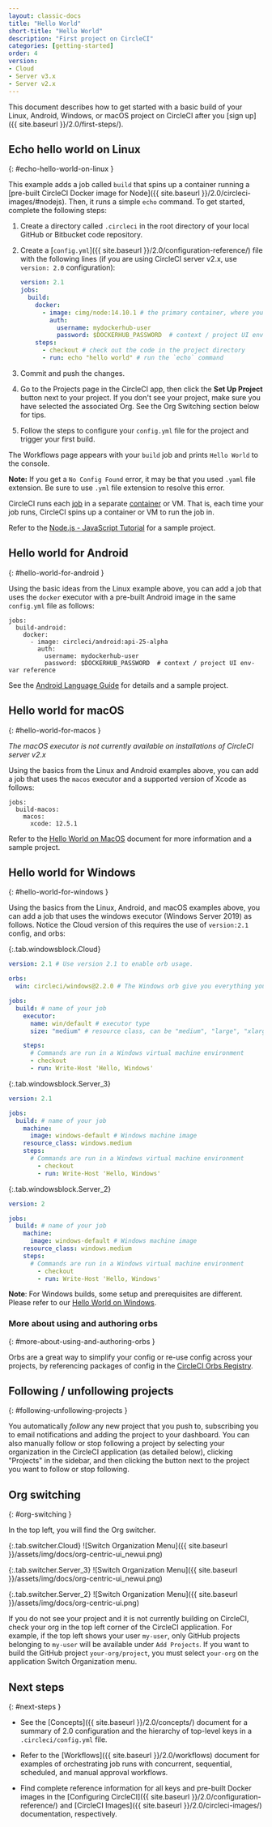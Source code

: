 ```yaml
---
layout: classic-docs
title: "Hello World"
short-title: "Hello World"
description: "First project on CircleCI"
categories: [getting-started]
order: 4
version:
- Cloud
- Server v3.x
- Server v2.x
---
```


This document describes how to get started with a basic build of your Linux, Android, Windows, or macOS project on CircleCI after you [sign up]({{ site.baseurl }}/2.0/first-steps/).

## Echo hello world on Linux
{: #echo-hello-world-on-linux }

This example adds a job called `build` that spins up a container running a [pre-built CircleCI Docker image for Node]({{ site.baseurl }}/2.0/circleci-images/#nodejs). Then, it runs a simple `echo` command. To get started, complete the following steps:

1. Create a directory called `.circleci` in the root directory of your local GitHub or Bitbucket code repository.

2. Create a [`config.yml`]({{ site.baseurl }}/2.0/configuration-reference/) file with the following lines (if you are using CircleCI server v2.x, use `version: 2.0` configuration):
   ```yaml
   version: 2.1
   jobs:
     build:
       docker:
         - image: cimg/node:14.10.1 # the primary container, where your job's commands are run
           auth:
             username: mydockerhub-user
             password: $DOCKERHUB_PASSWORD  # context / project UI env-var reference
       steps:
         - checkout # check out the code in the project directory
         - run: echo "hello world" # run the `echo` command
   ```

2. Commit and push the changes.

3. Go to the Projects page in the CircleCI app, then click
the **Set Up Project** button next to your project. If you don't see your project, make sure you have selected the associated Org. See the Org Switching section below for tips.

4. Follow the steps to configure your `config.yml` file for the project and trigger your first build.

The Workflows page appears with your `build` job and prints `Hello World` to the console.

**Note:** If you get a `No Config Found` error, it may be that you used `.yaml` file extension. Be sure to use `.yml` file extension to resolve this error.

CircleCI runs each [job]({{site.baseurl}}/2.0/glossary/#job) in a separate [container]({{site.baseurl}}/2.0/glossary/#container) or VM. That is, each time your job runs, CircleCI spins up a container or VM to run the job in.

Refer to the [Node.js - JavaScript Tutorial]({{site.baseurl}}/2.0/language-javascript/) for a sample project.

## Hello world for Android
{: #hello-world-for-android }

Using the basic ideas from the Linux example above, you can add a job that uses the `docker` executor with a pre-built Android image in the same `config.yml` file as follows:

```
jobs:
  build-android:
    docker:
      - image: circleci/android:api-25-alpha
        auth:
          username: mydockerhub-user
          password: $DOCKERHUB_PASSWORD  # context / project UI env-var reference
```

See the [Android Language Guide]({{site.baseurl}}/2.0/language-android/) for details and a sample project.

## Hello world for macOS
{: #hello-world-for-macos }

_The macOS executor is not currently available on installations of CircleCI server v2.x_

Using the basics from the Linux and Android examples above, you can add a job that uses the `macos` executor and a supported version of Xcode as follows:

```
jobs:
  build-macos:
    macos:
      xcode: 12.5.1
```

Refer to the [Hello World on MacOS]({{site.baseurl}}/2.0/hello-world-macos) document for more information and a sample project.

## Hello world for Windows
{: #hello-world-for-windows }

Using the basics from the Linux, Android, and macOS examples above, you can add a job that uses the windows executor (Windows Server 2019) as follows. Notice the Cloud version of this requires the use of `version:2.1` config, and orbs:

{:.tab.windowsblock.Cloud}
```yaml
version: 2.1 # Use version 2.1 to enable orb usage.

orbs:
  win: circleci/windows@2.2.0 # The Windows orb give you everything you need to start using the Windows executor.

jobs:
  build: # name of your job
    executor:
      name: win/default # executor type
      size: "medium" # resource class, can be "medium", "large", "xlarge", "2xlarge", defaults to "medium" if not specified

    steps:
      # Commands are run in a Windows virtual machine environment
      - checkout
      - run: Write-Host 'Hello, Windows'
```

{:.tab.windowsblock.Server_3}
```yaml
version: 2.1

jobs:
  build: # name of your job
    machine:
      image: windows-default # Windows machine image
    resource_class: windows.medium
    steps:
      # Commands are run in a Windows virtual machine environment
        - checkout
        - run: Write-Host 'Hello, Windows'
```

{:.tab.windowsblock.Server_2}
```yaml
version: 2

jobs:
  build: # name of your job
    machine:
      image: windows-default # Windows machine image
    resource_class: windows.medium
    steps:
      # Commands are run in a Windows virtual machine environment
        - checkout
        - run: Write-Host 'Hello, Windows'
```

**Note**: For Windows builds, some setup and prerequisites are different. Please refer to our [Hello World on Windows]({{site.baseurl}}/2.0/hello-world-windows).

### More about using and authoring orbs
{: #more-about-using-and-authoring-orbs }

Orbs are a great way to simplify your config or re-use config across your projects, by referencing packages of config in the [CircleCI Orbs Registry](https://circleci.com/developer/orbs).

## Following / unfollowing projects
{: #following-unfollowing-projects }

You automatically *follow* any new project that you push to, subscribing you to email notifications and adding the project to your dashboard. You can also manually follow or stop following a project by selecting your organization in the CircleCI application (as detailed below), clicking "Projects" in the sidebar, and then clicking the button next to the project you want to follow or stop following.

## Org switching
{: #org-switching }

In the top left, you will find the Org switcher.


{:.tab.switcher.Cloud}
![Switch Organization Menu]({{ site.baseurl }}/assets/img/docs/org-centric-ui_newui.png)

{:.tab.switcher.Server_3}
![Switch Organization Menu]({{ site.baseurl }}/assets/img/docs/org-centric-ui_newui.png)

{:.tab.switcher.Server_2}
![Switch Organization Menu]({{ site.baseurl }}/assets/img/docs/org-centric-ui.png)

If you do not see your project and it is not currently building on CircleCI, check your org in the top left corner of the CircleCI application.  For example, if the top left shows your user `my-user`, only GitHub projects belonging to `my-user` will be available under `Add Projects`.  If you want to build the GitHub project `your-org/project`, you must select `your-org` on the application Switch Organization menu.

## Next steps
{: #next-steps }

- See the [Concepts]({{ site.baseurl }}/2.0/concepts/) document for a summary of 2.0 configuration and the hierarchy of top-level keys in a `.circleci/config.yml` file.

- Refer to the [Workflows]({{ site.baseurl }}/2.0/workflows) document for examples of orchestrating job runs with concurrent, sequential, scheduled, and manual approval workflows.

- Find complete reference information for all keys and pre-built Docker images in the [Configuring CircleCI]({{ site.baseurl }}/2.0/configuration-reference/) and [CircleCI Images]({{ site.baseurl }}/2.0/circleci-images/) documentation, respectively.
